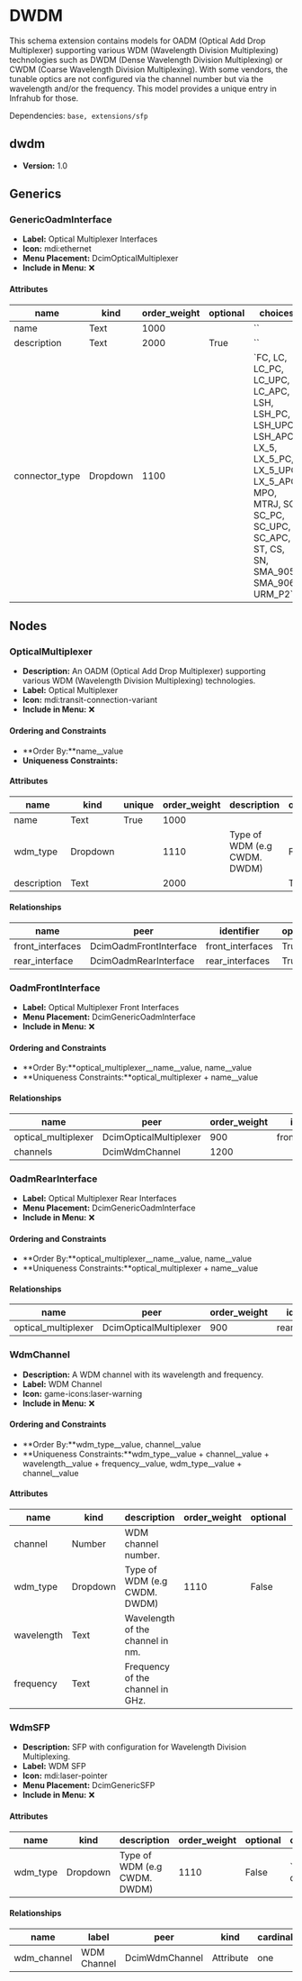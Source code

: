 # DWDM

This schema extension contains models for OADM (Optical Add Drop Multiplexer) supporting various WDM (Wavelength Division Multiplexing) technologies such as DWDM (Dense Wavelength Division Multiplexing) or CWDM (Coarse Wavelength Division Multiplexing). With some vendors, the tunable optics are not configured via the channel number but via the wavelength and/or the frequency. This model provides a unique entry in Infrahub for those.

Dependencies: `base, extensions/sfp`

## dwdm

- **Version:** 1.0

## Generics

### GenericOadmInterface

- **Label:** Optical Multiplexer Interfaces
- **Icon:** mdi:ethernet
- **Menu Placement:** DcimOpticalMultiplexer
- **Include in Menu:** ❌

#### Attributes

| name | kind | order_weight | optional | choices |
| ---- | ---- | ------------ | -------- | ------- |
| name | Text | 1000 |  | \`\` |
| description | Text | 2000 | True | \`\` |
| connector\_type | Dropdown | 1100 |  | \`FC, LC, LC\_PC, LC\_UPC, LC\_APC, LSH, LSH\_PC, LSH\_UPC, LSH\_APC, LX\_5, LX\_5\_PC, LX\_5\_UPC, LX\_5\_APC, MPO, MTRJ, SC, SC\_PC, SC\_UPC, SC\_APC, ST, CS, SN, SMA\_905, SMA\_906, URM\_P2\` |

## Nodes

### OpticalMultiplexer

- **Description:** An OADM (Optical Add Drop Multiplexer) supporting various WDM (Wavelength Division Multiplexing) technologies.
- **Label:** Optical Multiplexer
- **Icon:** mdi:transit-connection-variant
- **Include in Menu:** ❌

#### Ordering and Constraints

- **Order By:**name__value
- **Uniqueness Constraints:**

#### Attributes

| name | kind | unique | order_weight | description | optional | choices | default_value |
| ---- | ---- | ------ | ------------ | ----------- | -------- | ------- | ------------- |
| name | Text | True | 1000 |  |  | \`\` |  |
| wdm\_type | Dropdown |  | 1110 | Type of WDM \(e\.g CWDM\. DWDM\) | False | \`cwdm, dwdm\` | dwdm |
| description | Text |  | 2000 |  | True | \`\` |  |

#### Relationships

| name | peer | identifier | optional | cardinality | kind |
| ---- | ---- | ---------- | -------- | ----------- | ---- |
| front\_interfaces | DcimOadmFrontInterface | front\_interfaces | True | many | Component |
| rear\_interface | DcimOadmRearInterface | rear\_interfaces | True | one | Component |

### OadmFrontInterface

- **Label:** Optical Multiplexer Front Interfaces
- **Menu Placement:** DcimGenericOadmInterface
- **Include in Menu:** ❌

#### Ordering and Constraints

- **Order By:**optical_multiplexer__name__value, name__value
- **Uniqueness Constraints:**optical_multiplexer + name__value

#### Relationships

| name | peer | order_weight | identifier | optional | cardinality | kind |
| ---- | ---- | ------------ | ---------- | -------- | ----------- | ---- |
| optical\_multiplexer | DcimOpticalMultiplexer | 900 | front\_interfaces | False | one | Parent |
| channels | DcimWdmChannel | 1200 |  | True | many | Attribute |

### OadmRearInterface

- **Label:** Optical Multiplexer Rear Interfaces
- **Menu Placement:** DcimGenericOadmInterface
- **Include in Menu:** ❌

#### Ordering and Constraints

- **Order By:**optical_multiplexer__name__value, name__value
- **Uniqueness Constraints:**optical_multiplexer + name__value

#### Relationships

| name | peer | order_weight | identifier | optional | cardinality | kind |
| ---- | ---- | ------------ | ---------- | -------- | ----------- | ---- |
| optical\_multiplexer | DcimOpticalMultiplexer | 900 | rear\_interface | False | one | Parent |

### WdmChannel

- **Description:** A WDM channel with its wavelength and frequency.
- **Label:** WDM Channel
- **Icon:** game-icons:laser-warning
- **Include in Menu:** ❌

#### Ordering and Constraints

- **Order By:**wdm_type__value, channel__value
- **Uniqueness Constraints:**wdm_type__value + channel__value + wavelength__value + frequency__value, wdm_type__value + channel__value

#### Attributes

| name | kind | description | order_weight | optional | choices | default_value | label |
| ---- | ---- | ----------- | ------------ | -------- | ------- | ------------- | ----- |
| channel | Number | WDM channel number\. |  |  | \`\` |  |  |
| wdm\_type | Dropdown | Type of WDM \(e\.g CWDM\. DWDM\) | 1110 | False | \`cwdm, dwdm\` | dwdm |  |
| wavelength | Text | Wavelength of the channel in nm\. |  |  | \`\` |  | Wavelength \(nm\) |
| frequency | Text | Frequency of the channel in GHz\. |  |  | \`\` |  | Frequency \(GHz\) |

### WdmSFP

- **Description:** SFP with configuration for Wavelength Division Multiplexing.
- **Label:** WDM SFP
- **Icon:** mdi:laser-pointer
- **Menu Placement:** DcimGenericSFP
- **Include in Menu:** ❌

#### Attributes

| name | kind | description | order_weight | optional | choices | default_value |
| ---- | ---- | ----------- | ------------ | -------- | ------- | ------------- |
| wdm\_type | Dropdown | Type of WDM \(e\.g CWDM\. DWDM\) | 1110 | False | \`cwdm, dwdm\` | dwdm |

#### Relationships

| name | label | peer | kind | cardinality | optional | order_weight |
| ---- | ----- | ---- | ---- | ----------- | -------- | ------------ |
| wdm\_channel | WDM Channel | DcimWdmChannel | Attribute | one | False | 1150 |
